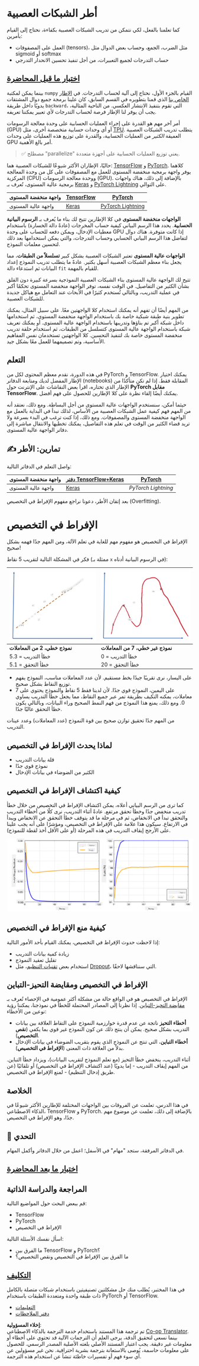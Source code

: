<!--
CO_OP_TRANSLATOR_METADATA:
{
  "original_hash": "2b544f20b796402507fb05a0df893323",
  "translation_date": "2025-08-26T10:29:57+00:00",
  "source_file": "lessons/3-NeuralNetworks/05-Frameworks/README.md",
  "language_code": "ar"
}
-->
# أطر الشبكات العصبية

كما تعلمنا بالفعل، لكي نتمكن من تدريب الشبكات العصبية بكفاءة، نحتاج إلى القيام بأمرين:

* العمل على المصفوفات (tensors)، مثل الضرب، الجمع، وحساب بعض الدوال مثل sigmoid أو softmax  
* حساب التدرجات لجميع التعبيرات، من أجل تنفيذ تحسين الانحدار التدرجي

## [اختبار ما قبل المحاضرة](https://ff-quizzes.netlify.app/en/ai/quiz/9)

بينما يمكن لمكتبة `numpy` القيام بالجزء الأول، نحتاج إلى آلية لحساب التدرجات. في [الإطار الخاص بنا](../../../../../lessons/3-NeuralNetworks/04-OwnFramework/OwnFramework.ipynb) الذي قمنا بتطويره في القسم السابق، كان علينا برمجة جميع دوال المشتقات يدويًا داخل طريقة `backward`، التي تقوم بتنفيذ الانتشار العكسي. من الناحية المثالية، يجب أن يوفر لنا الإطار فرصة لحساب التدرجات لأي تعبير يمكننا تعريفه.

أمر آخر مهم هو القدرة على إجراء العمليات الحسابية على وحدة معالجة الرسومات (GPU) أو أي وحدات حسابية متخصصة أخرى، مثل [TPU](https://en.wikipedia.org/wiki/Tensor_Processing_Unit). يتطلب تدريب الشبكات العصبية العميقة *الكثير* من العمليات الحسابية، والقدرة على توزيع هذه العمليات على وحدات GPU أمر بالغ الأهمية.

> ✅ مصطلح "parallelize" يعني توزيع العمليات الحسابية على أجهزة متعددة.

حاليًا، الإطاران الأكثر شيوعًا للشبكات العصبية هما: [TensorFlow](http://TensorFlow.org) و [PyTorch](https://pytorch.org/). كلاهما يوفر واجهة برمجية منخفضة المستوى للعمل مع المصفوفات على كل من وحدة المعالجة المركزية (CPU) ووحدة معالجة الرسومات (GPU). بالإضافة إلى ذلك، هناك واجهات برمجية عالية المستوى، تُعرف بـ [Keras](https://keras.io/) و [PyTorch Lightning](https://pytorchlightning.ai/) على التوالي.

واجهة منخفضة المستوى | [TensorFlow](http://TensorFlow.org) | [PyTorch](https://pytorch.org/)  
----------------------|-------------------------------------|--------------------------------  
واجهة عالية المستوى  | [Keras](https://keras.io/)         | [PyTorch Lightning](https://pytorchlightning.ai/)  

**الواجهات منخفضة المستوى** في كلا الإطارين تتيح لك بناء ما يُعرف بـ **الرسوم البيانية الحسابية**. يحدد هذا الرسم البياني كيفية حساب المخرجات (عادةً دالة الخسارة) باستخدام معطيات الإدخال، ويمكن دفعه للحساب على وحدة GPU إذا كانت متوفرة. هناك دوال لتفاضل هذا الرسم البياني الحسابي وحساب التدرجات، والتي يمكن استخدامها بعد ذلك لتحسين معلمات النموذج.

**الواجهات عالية المستوى** تعتبر الشبكات العصبية بشكل كبير **تسلسلاً من الطبقات**، مما يجعل بناء معظم الشبكات العصبية أسهل بكثير. عادةً ما يتطلب تدريب النموذج إعداد البيانات ثم استدعاء دالة `fit` للقيام بالمهمة.

تتيح لك الواجهة عالية المستوى بناء الشبكات العصبية النموذجية بسرعة كبيرة دون القلق بشأن الكثير من التفاصيل. في الوقت نفسه، توفر الواجهة منخفضة المستوى تحكمًا أكبر في عملية التدريب، وبالتالي تُستخدم كثيرًا في الأبحاث عند التعامل مع هياكل جديدة للشبكات العصبية.

من المهم أيضًا أن تفهم أنه يمكنك استخدام كلا الواجهتين معًا. على سبيل المثال، يمكنك تطوير بنية طبقة شبكية خاصة بك باستخدام الواجهة منخفضة المستوى، ثم استخدامها داخل شبكة أكبر تم بناؤها وتدريبها باستخدام الواجهة عالية المستوى. أو يمكنك تعريف شبكة باستخدام الواجهة عالية المستوى كتسلسل من الطبقات، ثم استخدام حلقة تدريب منخفضة المستوى خاصة بك لتنفيذ التحسين. كلا الواجهتين تستخدمان نفس المفاهيم الأساسية، وتم تصميمهما للعمل معًا بشكل جيد.

## التعلم

في هذه الدورة، نقدم معظم المحتوى لكل من PyTorch و TensorFlow. يمكنك اختيار الإطار المفضل لديك ومتابعة الدفاتر (notebooks) المقابلة فقط. إذا لم تكن متأكدًا من الإطار الذي تختاره، اقرأ بعض النقاشات على الإنترنت حول **PyTorch مقابل TensorFlow**. يمكنك أيضًا إلقاء نظرة على كلا الإطارين للحصول على فهم أفضل.

حيثما أمكن، سنستخدم الواجهات عالية المستوى من أجل البساطة. ومع ذلك، نعتقد أنه من المهم فهم كيفية عمل الشبكات العصبية من الأساس، لذلك نبدأ في البداية بالعمل مع الواجهة منخفضة المستوى والمصفوفات. ومع ذلك، إذا كنت ترغب في البدء بسرعة ولا تريد قضاء الكثير من الوقت في تعلم هذه التفاصيل، يمكنك تخطيها والانتقال مباشرة إلى دفاتر الواجهة عالية المستوى.

## ✍️ تمارين: الأطر

واصل التعلم في الدفاتر التالية:

واجهة منخفضة المستوى | [دفتر TensorFlow+Keras](../../../../../lessons/3-NeuralNetworks/05-Frameworks/IntroKerasTF.ipynb) | [PyTorch](../../../../../lessons/3-NeuralNetworks/05-Frameworks/IntroPyTorch.ipynb)  
----------------------|-------------------------------------|--------------------------------  
واجهة عالية المستوى  | [Keras](../../../../../lessons/3-NeuralNetworks/05-Frameworks/IntroKeras.ipynb)         | *PyTorch Lightning*  

بعد إتقان الأطر، دعونا نراجع مفهوم الإفراط في التخصيص (Overfitting).

# الإفراط في التخصيص

الإفراط في التخصيص هو مفهوم مهم للغاية في تعلم الآلة، ومن المهم جدًا فهمه بشكل صحيح!

فكر في المشكلة التالية لتقريب 5 نقاط (ممثلة بـ `x` في الرسوم البيانية أدناه):

![linear](../../../../../translated_images/overfit1.f24b71c6f652e59e6bed7245ffbeaecc3ba320e16e2221f6832b432052c4da43.ar.jpg) | ![overfit](../../../../../translated_images/overfit2.131f5800ae10ca5e41d12a411f5f705d9ee38b1b10916f284b787028dd55cc1c.ar.jpg)  
-------------------------|--------------------------  
**نموذج خطي، 2 من المعاملات** | **نموذج غير خطي، 7 من المعاملات**  
خطأ التدريب = 5.3 | خطأ التدريب = 0  
خطأ التحقق = 5.1 | خطأ التحقق = 20  

* على اليسار، نرى تقريبًا جيدًا بخط مستقيم. لأن عدد المعاملات مناسب، النموذج يفهم توزيع النقاط بشكل صحيح.  
* على اليمين، النموذج قوي جدًا. لأن لدينا فقط 5 نقاط والنموذج يحتوي على 7 معاملات، يمكنه التكيف بطريقة تمر عبر جميع النقاط، مما يجعل خطأ التدريب يساوي 0. ومع ذلك، يمنع هذا النموذج من فهم النمط الصحيح وراء البيانات، وبالتالي يكون خطأ التحقق عاليًا جدًا.

من المهم جدًا تحقيق توازن صحيح بين قوة النموذج (عدد المعاملات) وعدد عينات التدريب.

## لماذا يحدث الإفراط في التخصيص

  * قلة بيانات التدريب  
  * نموذج قوي جدًا  
  * الكثير من الضوضاء في بيانات الإدخال  

## كيفية اكتشاف الإفراط في التخصيص

كما ترى من الرسم البياني أعلاه، يمكن اكتشاف الإفراط في التخصيص من خلال خطأ تدريب منخفض جدًا وخطأ تحقق مرتفع. عادةً أثناء التدريب، نرى كلًا من أخطاء التدريب والتحقق تبدأ في الانخفاض، ثم في مرحلة ما قد يتوقف خطأ التحقق عن الانخفاض ويبدأ في الارتفاع. سيكون هذا علامة على الإفراط في التخصيص، ومؤشرًا على أنه يجب علينا على الأرجح إيقاف التدريب في هذه المرحلة (أو على الأقل أخذ لقطة للنموذج).

![overfitting](../../../../../translated_images/Overfitting.408ad91cd90b4371d0a81f4287e1409c359751adeb1ae450332af50e84f08c3e.ar.png)

## كيفية منع الإفراط في التخصيص

إذا لاحظت حدوث الإفراط في التخصيص، يمكنك القيام بأحد الأمور التالية:

 * زيادة كمية بيانات التدريب  
 * تقليل تعقيد النموذج  
 * استخدام بعض [تقنيات التنظيم](../../4-ComputerVision/08-TransferLearning/TrainingTricks.md)، مثل [Dropout](../../4-ComputerVision/08-TransferLearning/TrainingTricks.md#Dropout)، التي سنناقشها لاحقًا.  

## الإفراط في التخصيص ومقايضة التحيز-التباين

الإفراط في التخصيص هو في الواقع حالة من مشكلة أكثر عمومية في الإحصاء تُعرف بـ [مقايضة التحيز-التباين](https://en.wikipedia.org/wiki/Bias%E2%80%93variance_tradeoff). إذا نظرنا إلى المصادر المحتملة للخطأ في نموذجنا، يمكننا رؤية نوعين من الأخطاء:

* **أخطاء التحيز** ناتجة عن عدم قدرة خوارزمية النموذج على التقاط العلاقة بين بيانات التدريب بشكل صحيح. يمكن أن ينتج ذلك عن كون النموذج غير قوي بما يكفي (**نقص التخصيص**).  
* **أخطاء التباين**، التي تنتج عن النموذج الذي يقوم بتقريب الضوضاء في بيانات الإدخال بدلاً من العلاقة ذات المعنى (**الإفراط في التخصيص**).  

أثناء التدريب، ينخفض خطأ التحيز (مع تعلم النموذج لتقريب البيانات)، ويزداد خطأ التباين. من المهم إيقاف التدريب - إما يدويًا (عند اكتشاف الإفراط في التخصيص) أو تلقائيًا (عن طريق إدخال التنظيم) - لمنع الإفراط في التخصيص.

## الخلاصة

في هذا الدرس، تعلمت عن الفروقات بين الواجهات المختلفة للإطارين الأكثر شيوعًا في الذكاء الاصطناعي، TensorFlow و PyTorch. بالإضافة إلى ذلك، تعلمت عن موضوع مهم جدًا، وهو الإفراط في التخصيص.

## 🚀 التحدي

في الدفاتر المرفقة، ستجد "مهام" في الأسفل؛ اعمل من خلال الدفاتر وأكمل المهام.

## [اختبار ما بعد المحاضرة](https://ff-quizzes.netlify.app/en/ai/quiz/10)

## المراجعة والدراسة الذاتية

قم ببعض البحث حول المواضيع التالية:

- TensorFlow  
- PyTorch  
- الإفراط في التخصيص  

اسأل نفسك الأسئلة التالية:

- ما الفرق بين TensorFlow و PyTorch؟  
- ما الفرق بين الإفراط في التخصيص ونقص التخصيص؟  

## [التكليف](lab/README.md)

في هذا المختبر، يُطلب منك حل مشكلتين تصنيفيتين باستخدام شبكات متصلة بالكامل ذات طبقة واحدة ومتعددة الطبقات باستخدام PyTorch أو TensorFlow.

* [التعليمات](lab/README.md)  
* [دفتر الملاحظات](../../../../../lessons/3-NeuralNetworks/05-Frameworks/lab/LabFrameworks.ipynb)  

**إخلاء المسؤولية**:  
تم ترجمة هذا المستند باستخدام خدمة الترجمة بالذكاء الاصطناعي [Co-op Translator](https://github.com/Azure/co-op-translator). بينما نسعى لتحقيق الدقة، يرجى العلم أن الترجمات الآلية قد تحتوي على أخطاء أو معلومات غير دقيقة. يجب اعتبار المستند الأصلي بلغته الأصلية المصدر الرسمي. للحصول على معلومات حاسمة، يُوصى بالاستعانة بترجمة بشرية احترافية. نحن غير مسؤولين عن أي سوء فهم أو تفسيرات خاطئة تنشأ عن استخدام هذه الترجمة.